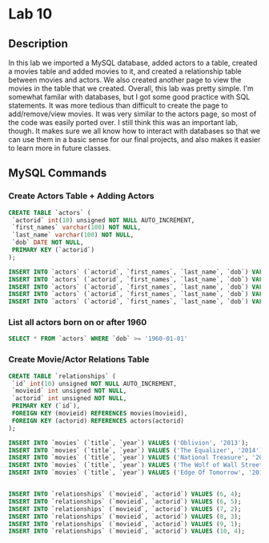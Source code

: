 # Lab 10

## Description

In this lab we imported a MySQL database, added actors to a table, created a movies table and added movies to it, and created a relationship table between movies and actors. We also created another page to view the movies in the table that we created. Overall, this lab was pretty simple. I'm somewhat familar with databases, but I got some good practice with SQL statements. It was more tedious than difficult to create the page to add/remove/view movies. It was very similar to the actors page, so most of the code was easily ported over. I still think this was an important lab, though. It makes sure we all know how to interact with databases so that we can use them in a basic sense for our final projects, and also makes it easier to learn more in future classes.

## MySQL Commands

### Create Actors Table + Adding Actors

```sql
CREATE TABLE `actors` (
 `actorid` int(10) unsigned NOT NULL AUTO_INCREMENT,
 `first_names` varchar(100) NOT NULL,
 `last_name` varchar(100) NOT NULL,
 `dob` DATE NOT NULL,
 PRIMARY KEY (`actorid`)
);

INSERT INTO `actors` (`actorid`, `first_names`, `last_name`, `dob`) VALUES (NULL, 'Leonardo', 'DiCaprio', '1974-11-11');
INSERT INTO `actors` (`actorid`, `first_names`, `last_name`, `dob`) VALUES (NULL, 'Denzel', 'Washington', '1954-12-28');
INSERT INTO `actors` (`actorid`, `first_names`, `last_name`, `dob`) VALUES (NULL, 'Nicolas', 'Coppola', '1964-01-07');
INSERT INTO `actors` (`actorid`, `first_names`, `last_name`, `dob`) VALUES (NULL, 'Tom', 'Cruise', '1962-07-03');
INSERT INTO `actors` (`actorid`, `first_names`, `last_name`, `dob`) VALUES (NULL, 'Morgan', 'Freeman', '1937-06-01');
```

### List all actors born on or after 1960

``` sql
SELECT * FROM `actors` WHERE `dob` >= '1960-01-01'
```

### Create Movie/Actor Relations Table

``` sql
CREATE TABLE `relationships` (
 `id` int(10) unsigned NOT NULL AUTO_INCREMENT,
 `movieid` int unsigned NOT NULL,
 `actorid` int unsigned NOT NULL,
 PRIMARY KEY (`id`),
 FOREIGN KEY (movieid) REFERENCES movies(movieid),
 FOREIGN KEY (actorid) REFERENCES actors(actorid)
);

INSERT INTO `movies` (`title`, `year`) VALUES ('Oblivion', '2013');
INSERT INTO `movies` (`title`, `year`) VALUES ('The Equalizer', '2014');
INSERT INTO `movies` (`title`, `year`) VALUES ('National Treasure', '2004');
INSERT INTO `movies` (`title`, `year`) VALUES ('The Wolf of Wall Street', '2013');
INSERT INTO `movies` (`title`, `year`) VALUES ('Edge Of Tomorrow', '2014');


INSERT INTO `relationships` (`movieid`, `actorid`) VALUES (6, 4);
INSERT INTO `relationships` (`movieid`, `actorid`) VALUES (6, 5);
INSERT INTO `relationships` (`movieid`, `actorid`) VALUES (7, 2);
INSERT INTO `relationships` (`movieid`, `actorid`) VALUES (8, 3);
INSERT INTO `relationships` (`movieid`, `actorid`) VALUES (9, 1);
INSERT INTO `relationships` (`movieid`, `actorid`) VALUES (10, 4);
```
